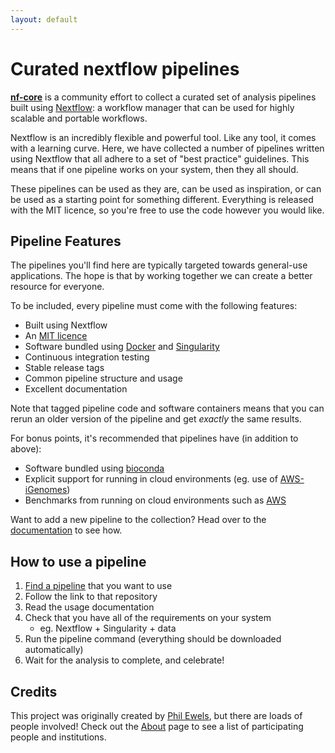 ```yaml
---
layout: default
---
```


# Curated nextflow pipelines
[**nf-core**](https://github.com/nf-core) is a community effort to collect a curated set of analysis pipelines built using [Nextflow](https://www.nextflow.io/): a workflow manager that can be used for highly scalable and portable workflows.

Nextflow is an incredibly flexible and powerful tool. Like any tool, it comes with a learning curve. Here, we have collected a number of pipelines written using Nextflow that all adhere to a set of "best practice" guidelines. This means that if one pipeline works on your system, then they all should.

These pipelines can be used as they are, can be used as inspiration, or can be used as a starting point for something different. Everything is released with the MIT licence, so you're free to use the code however you would like.

## Pipeline Features
The pipelines you'll find here are typically targeted towards general-use applications. The hope is that by working together we can create a better resource for everyone.

To be included, every pipeline must come with the following features:

* Built using Nextflow
* An [MIT licence](https://choosealicense.com/licenses/mit/)
* Software bundled using [Docker](https://www.docker.com/) and [Singularity](http://singularity.lbl.gov/)
* Continuous integration testing
* Stable release tags
* Common pipeline structure and usage
* Excellent documentation

Note that tagged pipeline code and software containers means that you can rerun an older version of the pipeline and get _exactly_ the same results.

For bonus points, it's recommended that pipelines have (in addition to above):

* Software bundled using [bioconda](https://bioconda.github.io/)
* Explicit support for running in cloud environments (eg. use of [AWS-iGenomes](https://ewels.github.io/AWS-iGenomes/))
* Benchmarks from running on cloud environments such as [AWS](https://aws.amazon.com/)

Want to add a new pipeline to the collection? Head over to the [documentation](docs) to see how.

## How to use a pipeline

1. [Find a pipeline](pipelines) that you want to use
2. Follow the link to that repository
3. Read the usage documentation
4. Check that you have all of the requirements on your system
    * eg. Nextflow + Singularity + data
5. Run the pipeline command (everything should be downloaded automatically)
6. Wait for the analysis to complete, and celebrate!

## Credits
This project was originally created by [Phil Ewels](http://phil.ewels.co.uk/), but there are loads of people involved! Check out the [About](about) page to see a list of participating people and institutions.
